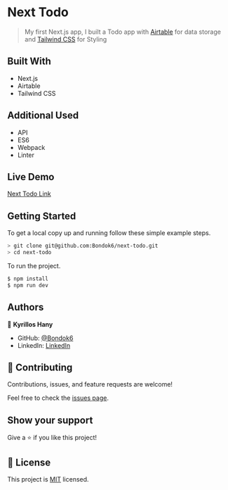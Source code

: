# Next Todo

> My first Next.js app, I built a Todo app with [Airtable](https://airtable.com/) for data storage and [Tailwind CSS](https://tailwindcss.com/) for Styling



## Built With

- Next.js
- Airtable
- Tailwind CSS

## Additional Used

- API
- ES6 
- Webpack
- Linter

## Live Demo

[Next Todo Link]()

## Getting Started

To get a local copy up and running follow these simple example steps.

```bash
> git clone git@github.com:Bondok6/next-todo.git
> cd next-todo
```

To run the project.

```bash
$ npm install
$ npm run dev
```

## Authors

👤 **Kyrillos Hany**

- GitHub: [@Bondok6](https://github.com/Bondok6)
- LinkedIn: [LinkedIn](https://www.linkedin.com/in/kyrillos-hany/)


## 🤝 Contributing

Contributions, issues, and feature requests are welcome!

Feel free to check the [issues page](../../issues/).

## Show your support

Give a ⭐️ if you like this project!

## 📝 License

This project is [MIT](./MIT.md) licensed.
